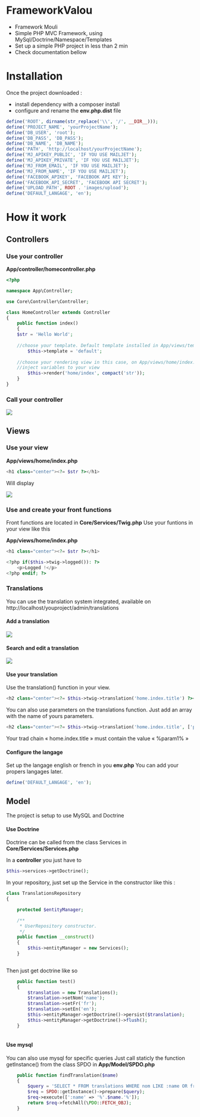 # FrameworkValou
- Framework Mouli
- Simple PHP MVC Framework, using MySql/Doctrine/Namespace/Templates
- Set up a simple PHP project in less than 2 min
- Check documentation bellow

# Installation

Once the project downloaded :
- install dependency with a composer install
- configure and rename the **env.php.dist** file

```php
define('ROOT', dirname(str_replace('\\', '/', __DIR__)));
define('PROJECT_NAME', 'yourProjectName');
define('DB_USER', 'root');
define('DB_PASS', 'DB_PASS');
define('DB_NAME', 'DB_NAME');
define('PATH', 'http://localhost/yourProjectName');
define('MJ_APIKEY_PUBLIC', 'IF YOU USE MAILJET');
define('MJ_APIKEY_PRIVATE', 'IF YOU USE MAILJET');
define('MJ_FROM_EMAIL', 'IF YOU USE MAILJET');
define('MJ_FROM_NAME', 'IF YOU USE MAILJET');
define('FACEBOOK_APIKEY', 'FACEBOOK API KEY');
define('FACEBOOK_API_SECRET', 'FACEBOOK API SECRET');
define('UPLOAD_PATH', ROOT . 'images/upload');
define('DEFAULT_LANGAGE', 'en');

```

# How it work
## Controllers
### Use your controller

**App/controller/homecontroller.php**

```php
<?php

namespace App\Controller;

use Core\Controller\Controller;

class HomeController extends Controller
{
    public function index()
    {
	$str = 'Hello World';
		
	//choose your template. Default template installed in App/views/templates
        $this->template = 'default'; 
		
	//choose your rendering view in this case, on App/views/home/index.php
	//inject variables to your view
        $this->render('home/index', compact('str'));
    }
}
```
### Call your controller

![](https://nsa40.casimages.com/img/2020/02/01/200201040150387769.png)


## Views
### Use your view
**App/views/home/index.php**

```php
<h1 class="center"><?= $str ?></h1>
```
Will display

![](https://nsa40.casimages.com/img/2020/02/01/200201035704116934.png)

### Use and create your front functions

Front functions are located in **Core/Services/Twig.php**
Use your funtions in your view like this

**App/views/home/index.php**
```php
<h1 class="center"><?= $str ?></h1>

<?php if($this->twig->logged()): ?>
    <p>Logged !</p>
<?php endif; ?>
```

### Translations

You can use the translation system integrated, available on http://localhost/youproject/admin/translations

#### Add a translation

![](https://nsa40.casimages.com/img/2020/02/01/200201041615826792.png)

#### Search and edit a translation

![](https://nsa40.casimages.com/img/2020/02/01/200201041733370902.png)

#### Use your translation

Use the translation() function in your view.

```php
<h2 class="center"><?= $this->twig->translation('home.index.title') ?></h2>
```

You can also use parameters on the translations function. Just add an array with the name of yours parameters.

```php
<h2 class="center"><?= $this->twig->translation('home.index.title', ['param1' => $str]) ?></h2>
```

Your trad chain « home.index.title » must contain the value « %param1% » 

#### Configure the langage

Set up the langage english or french in you **env.php**
You can add your propers langages later.

```php
define('DEFAULT_LANGAGE', 'en');
```

## Model

The project is setup to use MySQL and Doctrine

#### Use Doctrine

Doctrine can be called from the class Services in **Core/Services/Services.php**

In a **controller** you just have to

```php
$this->services->getDoctrine();
```

In your repository, just set up the Service in the constructor like this :

```php
class TranslationsRepository
{

    protected $entityManager;

    /**
     * UserRepository constructor.
     */
    public function __construct()
    {
        $this->entityManager = new Services();
    }
	
```

Then just get doctrine like so

```php
    public function test()
    {
        $translation = new Translations();
        $translation->setNom('name');
        $translation->setFr('fr');
        $translation->setEn('en');
        $this->entityManager->getDoctrine()->persist($translation);
        $this->entityManager->getDoctrine()->flush();
    }
	
```

#### Use mysql

You can also use mysql for specific queries
Just call staticly the function getInstance() from the class SPDO in **App/Model/SPDO.php**

```php
    public function findTranslation($name)
    {
        $query = 'SELECT * FROM translations WHERE nom LIKE :name OR fr LIKE :name OR en LIKE :name LIMIT 5';
        $req = SPDO::getInstance()->prepare($query);
        $req->execute([':name' => '%'.$name.'%']);
        return $req->fetchAll(\PDO::FETCH_OBJ);
    }
	
```
